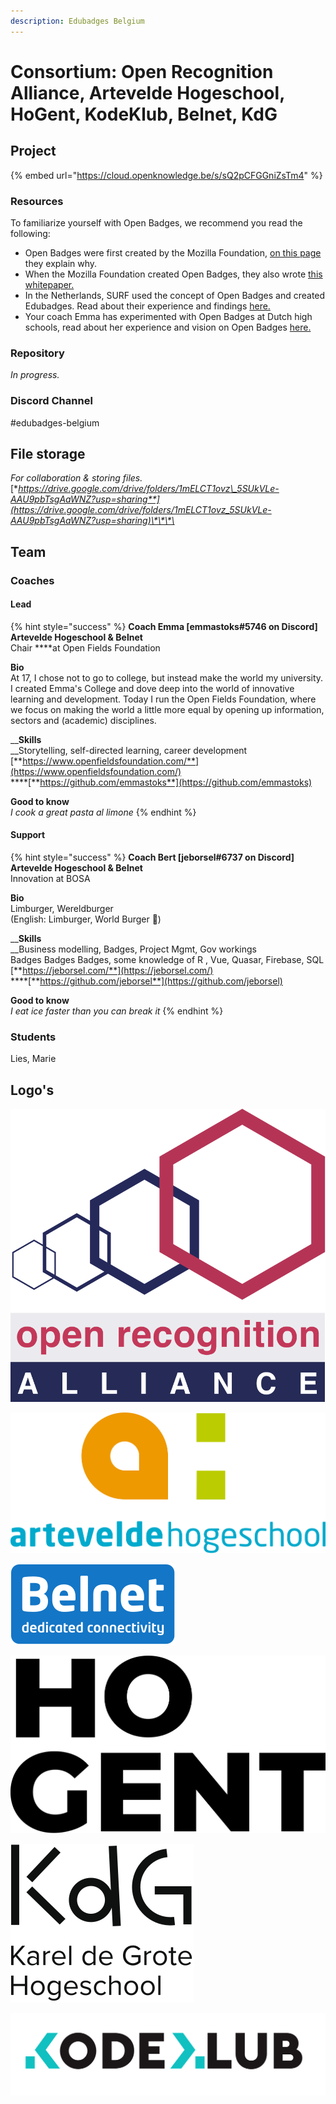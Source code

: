 ```yaml
---
description: Edubadges Belgium
---
```


# Consortium: Open Recognition Alliance, Artevelde Hogeschool, HoGent, KodeKlub, Belnet, KdG

## Project

{% embed url="https://cloud.openknowledge.be/s/sQ2pCFGGniZsTm4" %}

### Resources

To familiarize yourself with Open Badges, we recommend you read the following:

* Open Badges were first created by the Mozilla Foundation, [on this page](https://support.mozilla.org/en-US/kb/why-open-badges) they explain why. 
* When the Mozilla Foundation created Open Badges, they also wrote [this whitepaper. ](https://wiki.mozilla.org/images/5/59/OpenBadges-Working-Paper_012312.pdf)
* In the Netherlands, SURF used the concept of Open Badges and created Edubadges. Read about their experience and findings [here. ](https://www.surf.nl/whitepaper-open-badges-en-microcredentialing)
* Your coach Emma has experimented with Open Badges at Dutch high schools, read about her experience and vision on Open Badges [here.](https://www.emmastoks.nl/post/de-grote-kans-van-open-badges) 

### Repository

_In progress._

### **Discord Channel**

\#edubadges-belgium

## File storage

_For collaboration & storing files._  
[**https://drive.google.com/drive/folders/1mELCT1ovz\_5SUkVLe-AAU9pbTsgAaWNZ?usp=sharing**](https://drive.google.com/drive/folders/1mELCT1ovz_5SUkVLe-AAU9pbTsgAaWNZ?usp=sharing)\*\*\*\*

## Team

### Coaches

#### Lead

{% hint style="success" %}
**Coach Emma \[emmastoks\#5746 on Discord\]  
Artevelde Hogeschool & Belnet**  
Chair ****at Open Fields Foundation  
  
**Bio**  
At 17, I chose not to go to college, but instead make the world my university. I created Emma's College and dove deep into the world of innovative learning and development. Today I run the Open Fields Foundation, where we focus on making the world a little more equal by opening up information, sectors and \(academic\) disciplines.  
  
__**Skills**  
__Storytelling, self-directed learning, career development  
[**https://www.openfieldsfoundation.com/**](https://www.openfieldsfoundation.com/)  
****[**https://github.com/emmastoks**](https://github.com/emmastoks)  
  
**Good to know**  
_I cook a great pasta al limone_
{% endhint %}

#### Support

{% hint style="success" %}
**Coach Bert \[jeborsel\#6737 on Discord\]  
Artevelde Hogeschool & Belnet**  
Innovation at BOSA  
  
**Bio**  
Limburger, Wereldburger  
\(English: Limburger, World Burger 🍔\)  
  
__**Skills**  
__Business modelling, Badges, Project Mgmt, Gov workings  
Badges Badges Badges, some knowledge of R , Vue, Quasar, Firebase, SQL  
[**https://jeborsel.com/**](https://jeborsel.com/)  
****[**https://github.com/jeborsel**](https://github.com/jeborsel)  
  
**Good to know**  
_I eat ice faster than you can break it_
{% endhint %}

### Students

Lies, Marie

## Logo's

![Open Recognition Alliance](../.gitbook/assets/openrecognitionalliance-logo.svg)

![Logo Artevelde Hogeschool](../.gitbook/assets/artevelde-logo.svg)

![Logo Belnet](../.gitbook/assets/logo-belnet.svg)

![Logo HoGent](../.gitbook/assets/hogent-logo.svg)

![Logo Karel de Grote Hogeschool](../.gitbook/assets/kdg-logo.svg)

![Logo Kodeklub](../.gitbook/assets/kodeklub-logo.svg)



